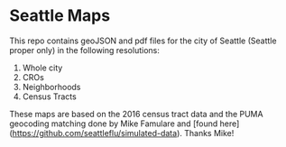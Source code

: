 # Seattle Maps

This repo contains geoJSON and pdf files for the city of Seattle (Seattle proper only) in the following resolutions:

1. Whole city
2. CROs
3. Neighborhoods
4. Census Tracts

These maps are based on the 2016 census tract data and the PUMA geocoding matching done by Mike Famulare and [found here] (https://github.com/seattleflu/simulated-data). Thanks Mike!